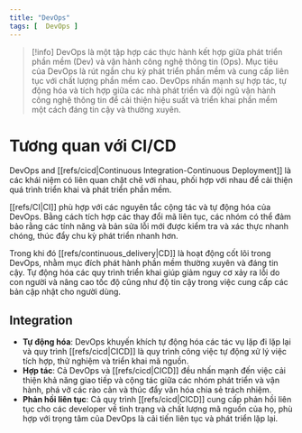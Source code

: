 ```yaml
---
title: "DevOps"
tags: [  DevOps ]
---
```


> [!info]
> DevOps là một tập hợp các thực hành kết hợp giữa phát triển phần mềm (Dev) và vận hành công nghệ thông tin (Ops). Mục
> tiêu của DevOps là rút ngắn chu kỳ phát triển phần mềm và cung cấp liên tục với chất lượng phần mềm cao. DevOps nhấn
> mạnh sự hợp tác, tự động hóa và tích hợp giữa các nhà phát triển và đội ngũ vận hành công nghệ thông tin để cải thiện
> hiệu suất và triển khai phần mềm một cách đáng tin cậy và thường xuyên.

# Tương quan với CI/CD

DevOps and [[refs/cicd|Continuous Integration-Continuous Deployment]] là các khái niệm có liên quan chặt chẽ với nhau,
phối hợp với nhau để cải thiện quá trình triển khai và phát triển phần mềm.

[[refs/CI|CI]] phù hợp với các nguyên tắc cộng tác và tự động hóa của DevOps. Bằng cách tích hợp các thay đổi mã liên
tục, các nhóm có thể đảm bảo rằng các tính năng và bản sửa lỗi mới được kiểm tra và xác thực nhanh chóng, thúc đẩy chu
kỳ phát triển nhanh hơn.

Trong khi đó [[refs/continuous_delivery|CD]] là hoạt động cốt lõi trong DevOps, nhằm mục đích phát hành phần mềm thường xuyên và đáng tin
cậy. Tự động hóa các quy trình triển khai giúp giảm nguy cơ xảy ra lỗi do con người và nâng cao tốc độ cũng như độ tin
cậy trong việc cung cấp các bản cập nhật cho người dùng.

## Integration

* **Tự động hóa**: DevOps khuyến khích tự động hóa các tác vụ lặp đi lặp lại và quy trình [[refs/cicd|CICD]] là quy trình công
việc tự động xử lý việc tích hợp, thử nghiệm và triển khai mã nguồn.
* **Hợp tác**: Cả DevOps và [[refs/cicd|CICD]] đều nhấn mạnh đến việc cải thiện khả năng giao tiếp và cộng tác giữa các nhóm
phát triển và vận hành, phá vỡ các rào cản và thúc đẩy văn hóa chia sẻ trách nhiệm.
* **Phản hồi liên tục**: Cả quy trình [[refs/cicd|CICD]] cung cấp phản hồi liên tục cho các developer về tình trạng và chất
lượng mã nguồn của họ, phù hợp với trọng tâm của DevOps là cải tiến liên tục và phát triển lặp lại.